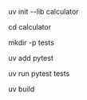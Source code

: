 
uv init --lib calculator

cd calculator

mkdir -p tests

uv add pytest

uv run pytest tests

uv build